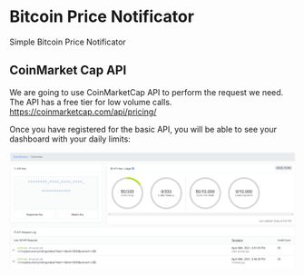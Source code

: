 # Bitcoin Price Notificator

Simple Bitcoin Price Notificator

## CoinMarket Cap API

We are going to use CoinMarketCap API to perform the request we need. The API has a free tier for low volume calls. https://coinmarketcap.com/api/pricing/

Once you have registered for the basic API, you will be able to see your dashboard with your daily limits:

![dashboard](dashboard.png)
